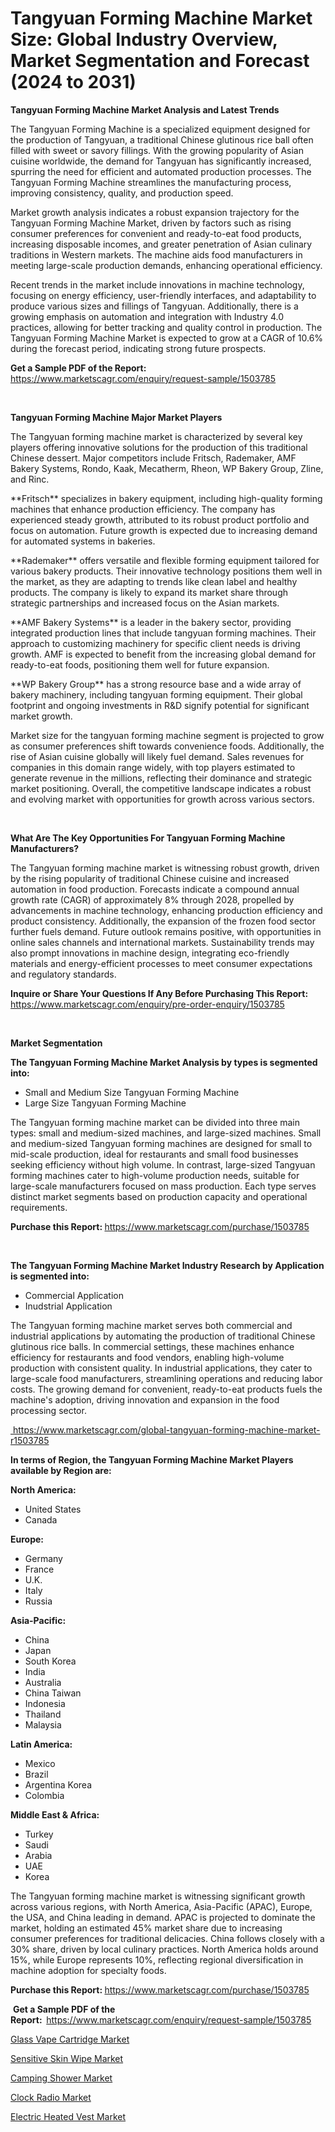 <p><h1>Tangyuan Forming Machine Market Size: Global Industry Overview, Market Segmentation and Forecast (2024 to 2031)</h1></p><p><strong>Tangyuan Forming Machine Market Analysis and Latest Trends</strong></p>
<p><p>The Tangyuan Forming Machine is a specialized equipment designed for the production of Tangyuan, a traditional Chinese glutinous rice ball often filled with sweet or savory fillings. With the growing popularity of Asian cuisine worldwide, the demand for Tangyuan has significantly increased, spurring the need for efficient and automated production processes. The Tangyuan Forming Machine streamlines the manufacturing process, improving consistency, quality, and production speed.</p><p>Market growth analysis indicates a robust expansion trajectory for the Tangyuan Forming Machine Market, driven by factors such as rising consumer preferences for convenient and ready-to-eat food products, increasing disposable incomes, and greater penetration of Asian culinary traditions in Western markets. The machine aids food manufacturers in meeting large-scale production demands, enhancing operational efficiency.</p><p>Recent trends in the market include innovations in machine technology, focusing on energy efficiency, user-friendly interfaces, and adaptability to produce various sizes and fillings of Tangyuan. Additionally, there is a growing emphasis on automation and integration with Industry 4.0 practices, allowing for better tracking and quality control in production. The Tangyuan Forming Machine Market is expected to grow at a CAGR of 10.6% during the forecast period, indicating strong future prospects.</p></p>
<p><strong>Get a Sample PDF of the Report:&nbsp;</strong> <a href="https://www.marketscagr.com/enquiry/request-sample/1503785?utm_campaign=1339&utm_medium=2&utm_source=Github&utm_content=ia&utm_term=27092024&utm_id=tangyuan-forming-machine">https://www.marketscagr.com/enquiry/request-sample/1503785</a></p>
<p>&nbsp;</p>
<p><strong>Tangyuan Forming Machine Major Market Players</strong></p>
<p><p>The Tangyuan forming machine market is characterized by several key players offering innovative solutions for the production of this traditional Chinese dessert. Major competitors include Fritsch, Rademaker, AMF Bakery Systems, Rondo, Kaak, Mecatherm, Rheon, WP Bakery Group, Zline, and Rinc.</p><p>**Fritsch** specializes in bakery equipment, including high-quality forming machines that enhance production efficiency. The company has experienced steady growth, attributed to its robust product portfolio and focus on automation. Future growth is expected due to increasing demand for automated systems in bakeries.</p><p>**Rademaker** offers versatile and flexible forming equipment tailored for various bakery products. Their innovative technology positions them well in the market, as they are adapting to trends like clean label and healthy products. The company is likely to expand its market share through strategic partnerships and increased focus on the Asian markets.</p><p>**AMF Bakery Systems** is a leader in the bakery sector, providing integrated production lines that include tangyuan forming machines. Their approach to customizing machinery for specific client needs is driving growth. AMF is expected to benefit from the increasing global demand for ready-to-eat foods, positioning them well for future expansion.</p><p>**WP Bakery Group** has a strong resource base and a wide array of bakery machinery, including tangyuan forming equipment. Their global footprint and ongoing investments in R&D signify potential for significant market growth.</p><p>Market size for the tangyuan forming machine segment is projected to grow as consumer preferences shift towards convenience foods. Additionally, the rise of Asian cuisine globally will likely fuel demand. Sales revenues for companies in this domain range widely, with top players estimated to generate revenue in the millions, reflecting their dominance and strategic market positioning. Overall, the competitive landscape indicates a robust and evolving market with opportunities for growth across various sectors.</p></p>
<p>&nbsp;</p>
<p><strong>What Are The Key Opportunities For Tangyuan Forming Machine Manufacturers?</strong></p>
<p><p>The Tangyuan forming machine market is witnessing robust growth, driven by the rising popularity of traditional Chinese cuisine and increased automation in food production. Forecasts indicate a compound annual growth rate (CAGR) of approximately 8% through 2028, propelled by advancements in machine technology, enhancing production efficiency and product consistency. Additionally, the expansion of the frozen food sector further fuels demand. Future outlook remains positive, with opportunities in online sales channels and international markets. Sustainability trends may also prompt innovations in machine design, integrating eco-friendly materials and energy-efficient processes to meet consumer expectations and regulatory standards.</p></p>
<p><strong>Inquire or Share Your Questions If Any Before Purchasing This Report:</strong> <a href="https://www.marketscagr.com/enquiry/pre-order-enquiry/1503785?utm_campaign=1339&utm_medium=2&utm_source=Github&utm_content=ia&utm_term=27092024&utm_id=tangyuan-forming-machine">https://www.marketscagr.com/enquiry/pre-order-enquiry/1503785</a></p>
<p>&nbsp;</p>
<p><strong>Market Segmentation</strong></p>
<p><strong>The Tangyuan Forming Machine Market Analysis by types is segmented into:</strong></p>
<p><ul><li>Small and Medium Size Tangyuan Forming Machine</li><li>Large Size Tangyuan Forming Machine</li></ul></p>
<p><p>The Tangyuan forming machine market can be divided into three main types: small and medium-sized machines, and large-sized machines. Small and medium-sized Tangyuan forming machines are designed for small to mid-scale production, ideal for restaurants and small food businesses seeking efficiency without high volume. In contrast, large-sized Tangyuan forming machines cater to high-volume production needs, suitable for large-scale manufacturers focused on mass production. Each type serves distinct market segments based on production capacity and operational requirements.</p></p>
<p><strong>Purchase this Report:&nbsp;</strong><a href="https://www.marketscagr.com/purchase/1503785?utm_campaign=1339&utm_medium=2&utm_source=Github&utm_content=ia&utm_term=27092024&utm_id=tangyuan-forming-machine">https://www.marketscagr.com/purchase/1503785</a></p>
<p>&nbsp;</p>
<p><strong>The Tangyuan Forming Machine Market Industry Research by Application is segmented into:</strong></p>
<p><ul><li>Commercial Application</li><li>Inudstrial Application</li></ul></p>
<p><p>The Tangyuan forming machine market serves both commercial and industrial applications by automating the production of traditional Chinese glutinous rice balls. In commercial settings, these machines enhance efficiency for restaurants and food vendors, enabling high-volume production with consistent quality. In industrial applications, they cater to large-scale food manufacturers, streamlining operations and reducing labor costs. The growing demand for convenient, ready-to-eat products fuels the machine's adoption, driving innovation and expansion in the food processing sector.</p></p>
<p><a href="https://www.marketscagr.com/global-tangyuan-forming-machine-market-r1503785?utm_campaign=1339&utm_medium=2&utm_source=Github&utm_content=ia&utm_term=27092024&utm_id=tangyuan-forming-machine">&nbsp;https://www.marketscagr.com/global-tangyuan-forming-machine-market-r1503785</a></p>
<p><strong>In terms of Region, the Tangyuan Forming Machine Market Players available by Region are:</strong></p>
<p>
    <p> <strong> North America: </strong>
        <ul>
            <li>United States</li>
            <li>Canada</li>
        </ul>
        </p> 
    <p> <strong> Europe: </strong>
        <ul>
            <li>Germany</li>
            <li>France</li>
            <li>U.K.</li>
            <li>Italy</li>
            <li>Russia</li>
        </ul>
        </p> 
    <p> <strong> Asia-Pacific: </strong>
        <ul>
            <li>China</li>
            <li>Japan</li>
            <li>South Korea</li>
            <li>India</li>
            <li>Australia</li>
            <li>China Taiwan</li>
            <li>Indonesia</li>
            <li>Thailand</li>
            <li>Malaysia</li>
        </ul>
        </p> 
    <p> <strong> Latin America: </strong>
        <ul>
            <li>Mexico</li>
            <li>Brazil</li>
            <li>Argentina Korea</li>
            <li>Colombia</li>
        </ul>
        </p> 
    <p> <strong> Middle East & Africa: </strong>
        <ul>
            <li>Turkey</li>
            <li>Saudi</li>
            <li>Arabia</li>
            <li>UAE</li>
            <li>Korea</li>
        </ul>
    </p>
    </p>
<p><p>The Tangyuan forming machine market is witnessing significant growth across various regions, with North America, Asia-Pacific (APAC), Europe, the USA, and China leading in demand. APAC is projected to dominate the market, holding an estimated 45% market share due to increasing consumer preferences for traditional delicacies. China follows closely with a 30% share, driven by local culinary practices. North America holds around 15%, while Europe represents 10%, reflecting regional diversification in machine adoption for specialty foods.</p></p>
<p><strong>Purchase this Report: </strong><a href="https://www.marketscagr.com/purchase/1503785?utm_campaign=1339&utm_medium=2&utm_source=Github&utm_content=ia&utm_term=27092024&utm_id=tangyuan-forming-machine">https://www.marketscagr.com/purchase/1503785</a></p>
<p>&nbsp;<strong>Get a Sample PDF of the Report:&nbsp;&nbsp;</strong><a href="https://www.marketscagr.com/enquiry/request-sample/1503785?utm_campaign=1339&utm_medium=2&utm_source=Github&utm_content=ia&utm_term=27092024&utm_id=tangyuan-forming-machine">https://www.marketscagr.com/enquiry/request-sample/1503785</a></p>
<p><strong></strong></p>
<p><p><a href="https://issuu.com/reportprime-2/docs/glass-vape-cartridge-market-size-20_5fb07141fd44af?utm_campaign=1339&utm_medium=2&utm_source=Github&utm_content=ia&utm_term=27092024&utm_id=tangyuan-forming-machine">Glass Vape Cartridge Market</a></p><p><a href="https://issuu.com/reportprime-2/docs/sensitive-skin-wipe-market-size-203_493cad0303a4c6?utm_campaign=1339&utm_medium=2&utm_source=Github&utm_content=ia&utm_term=27092024&utm_id=tangyuan-forming-machine">Sensitive Skin Wipe Market</a></p><p><a href="https://www.linkedin.com/pulse/emerging-camping-shower-market-opportunities-analysis-investors-uei6e?trackingId=fg5ZNm8BT%2Fy3GC51HeOXAQ%3D%3D&utm_campaign=1339&utm_medium=2&utm_source=Github&utm_content=ia&utm_term=27092024&utm_id=tangyuan-forming-machine">Camping Shower Market</a></p><p><a href="https://www.linkedin.com/pulse/global-clock-radio-market-trends-innovations-forward-looking-flgve?trackingId=vCaoru5nTzurci%2BG7VRSZw%3D%3D&utm_campaign=1339&utm_medium=2&utm_source=Github&utm_content=ia&utm_term=27092024&utm_id=tangyuan-forming-machine">Clock Radio Market</a></p><p><a href="https://www.linkedin.com/pulse/electric-heated-vest-market-research-report-exploring-size-wfmge?trackingId=UFiQFOq1RIStSCo4zyP35g%3D%3D&utm_campaign=1339&utm_medium=2&utm_source=Github&utm_content=ia&utm_term=27092024&utm_id=tangyuan-forming-machine">Electric Heated Vest Market</a></p></p>